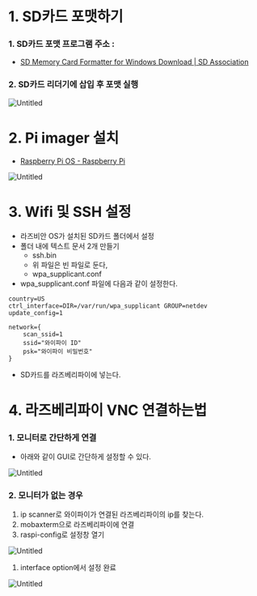 # 1. SD카드 포맷하기

### 1. SD카드 포맷 프로그램 주소 :

- [SD Memory Card Formatter for Windows Download | SD Association](https://www.sdcard.org/downloads/formatter/sd-memory-card-formatter-for-windows-download/)

### 2. SD카드 리더기에 삽입 후 포맷 실행

![Untitled](https://s3.us-west-2.amazonaws.com/secure.notion-static.com/7eb5c13e-b35c-4a6f-8676-a34ae5b3519b/Untitled.png?X-Amz-Algorithm=AWS4-HMAC-SHA256&X-Amz-Content-Sha256=UNSIGNED-PAYLOAD&X-Amz-Credential=AKIAT73L2G45EIPT3X45%2F20220722%2Fus-west-2%2Fs3%2Faws4_request&X-Amz-Date=20220722T093619Z&X-Amz-Expires=86400&X-Amz-Signature=df63ee1076ee205731cfb708f94846f2c1d7b01be3295cf1f24cb1d9deb9bc89&X-Amz-SignedHeaders=host&response-content-disposition=filename%20%3D%22Untitled.png%22&x-id=GetObject)

# 2. Pi imager 설치

- [Raspberry Pi OS - Raspberry Pi](https://www.raspberrypi.com/software/)

![Untitled](https://s3.us-west-2.amazonaws.com/secure.notion-static.com/5a2d033d-3ca5-42a7-a39a-78af2f811565/Untitled.png?X-Amz-Algorithm=AWS4-HMAC-SHA256&X-Amz-Content-Sha256=UNSIGNED-PAYLOAD&X-Amz-Credential=AKIAT73L2G45EIPT3X45%2F20220722%2Fus-west-2%2Fs3%2Faws4_request&X-Amz-Date=20220722T093639Z&X-Amz-Expires=86400&X-Amz-Signature=b13afea35d48d6e012db0e54951f215bec6d562f341eb16b60c7c84468583c8f&X-Amz-SignedHeaders=host&response-content-disposition=filename%20%3D%22Untitled.png%22&x-id=GetObject)

# 3. Wifi 및 SSH 설정

- 라즈비안 OS가 설치된 SD카드 폴더에서 설정
- 폴더 내에 텍스트 문서 2개 만들기
    - ssh.bin
    - 위 파일은 빈 파일로 둔다,
    - wpa_supplicant.conf
- wpa_supplicant.conf 파일에 다음과 같이 설정한다.

```
country=US
ctrl_interface=DIR=/var/run/wpa_supplicant GROUP=netdev
update_config=1

network={
	scan_ssid=1
	ssid="와이파이 ID"
	psk="와이파이 비밀번호"
}
```

- SD카드를 라즈베리파이에 넣는다.

# 4. 라즈베리파이 VNC 연결하는법

### 1. 모니터로 간단하게 연결

- 아래와 같이 GUI로 간단하게 설정할 수 있다.

![Untitled](https://s3.us-west-2.amazonaws.com/secure.notion-static.com/5498a917-b6dd-45b8-a53e-e7e042c7195e/Untitled.png?X-Amz-Algorithm=AWS4-HMAC-SHA256&X-Amz-Content-Sha256=UNSIGNED-PAYLOAD&X-Amz-Credential=AKIAT73L2G45EIPT3X45%2F20220722%2Fus-west-2%2Fs3%2Faws4_request&X-Amz-Date=20220722T093709Z&X-Amz-Expires=86400&X-Amz-Signature=99d86b7999ce9238380086436735e732f80ad64c5f0d7bcd7f8d6c06f4090883&X-Amz-SignedHeaders=host&response-content-disposition=filename%20%3D%22Untitled.png%22&x-id=GetObject)

### 2. 모니터가 없는 경우

1. ip scanner로 와이파이가 연결된 라즈베리파이의 ip를 찾는다.
2. mobaxterm으로 라즈베리파이에 연결
3. raspi-config로 설정창 열기

![Untitled](https://s3.us-west-2.amazonaws.com/secure.notion-static.com/4421eb87-b37d-4e6e-9e15-385864ba8936/Untitled.png?X-Amz-Algorithm=AWS4-HMAC-SHA256&X-Amz-Content-Sha256=UNSIGNED-PAYLOAD&X-Amz-Credential=AKIAT73L2G45EIPT3X45%2F20220722%2Fus-west-2%2Fs3%2Faws4_request&X-Amz-Date=20220722T093723Z&X-Amz-Expires=86400&X-Amz-Signature=fe2767f01c5146194736747c993c4e510f873b7464e3a210640c17513f057017&X-Amz-SignedHeaders=host&response-content-disposition=filename%20%3D%22Untitled.png%22&x-id=GetObject)

1. interface option에서 설정 완료

![Untitled](https://s3.us-west-2.amazonaws.com/secure.notion-static.com/897b6791-b861-4790-8561-0ae79e51044b/Untitled.png?X-Amz-Algorithm=AWS4-HMAC-SHA256&X-Amz-Content-Sha256=UNSIGNED-PAYLOAD&X-Amz-Credential=AKIAT73L2G45EIPT3X45%2F20220722%2Fus-west-2%2Fs3%2Faws4_request&X-Amz-Date=20220722T093732Z&X-Amz-Expires=86400&X-Amz-Signature=d06994a04862f829f7f1b1061ea40f3dab033eed78c5616a8c475941b2a412ec&X-Amz-SignedHeaders=host&response-content-disposition=filename%20%3D%22Untitled.png%22&x-id=GetObject)